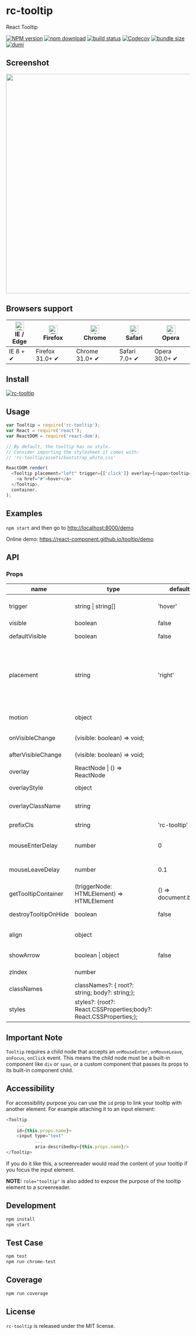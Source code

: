 # rc-tooltip

React Tooltip

[![NPM version][npm-image]][npm-url]
[![npm download][download-image]][download-url]
[![build status][github-actions-image]][github-actions-url]
[![Codecov][codecov-image]][codecov-url]
[![bundle size][bundlephobia-image]][bundlephobia-url]
[![dumi][dumi-image]][dumi-url]

[npm-image]: http://img.shields.io/npm/v/rc-tooltip.svg?style=flat-square
[npm-url]: http://npmjs.org/package/rc-tooltip
[travis-image]: https://img.shields.io/travis/react-component/tooltip/master?style=flat-square
[travis-url]: https://travis-ci.com/react-component/tooltip
[github-actions-image]: https://github.com/react-component/tooltip/workflows/CI/badge.svg
[github-actions-url]: https://github.com/react-component/tooltip/actions
[codecov-image]: https://img.shields.io/codecov/c/github/react-component/tooltip/master.svg?style=flat-square
[codecov-url]: https://app.codecov.io/gh/react-component/tooltip
[david-url]: https://david-dm.org/react-component/tooltip
[david-image]: https://david-dm.org/react-component/tooltip/status.svg?style=flat-square
[david-dev-url]: https://david-dm.org/react-component/tooltip?type=dev
[david-dev-image]: https://david-dm.org/react-component/tooltip/dev-status.svg?style=flat-square
[download-image]: https://img.shields.io/npm/dm/rc-tooltip.svg?style=flat-square
[download-url]: https://npmjs.org/package/rc-tooltip
[bundlephobia-url]: https://bundlephobia.com/package/rc-tooltip
[bundlephobia-image]: https://badgen.net/bundlephobia/minzip/rc-tooltip
[dumi-url]: https://github.com/umijs/dumi
[dumi-image]: https://img.shields.io/badge/docs%20by-dumi-blue?style=flat-square

## Screenshot

<img src="https://gtms03.alicdn.com/tps/i3/TB1NQUSHpXXXXaUXFXXlQqyZXXX-1312-572.png" width="600"/>

## Browsers support

| [<img src="https://raw.githubusercontent.com/alrra/browser-logos/master/src/edge/edge_48x48.png" alt="IE / Edge" width="24px" height="24px" />](http://godban.github.io/browsers-support-badges/)</br>IE / Edge | [<img src="https://raw.githubusercontent.com/alrra/browser-logos/master/src/firefox/firefox_48x48.png" alt="Firefox" width="24px" height="24px" />](http://godban.github.io/browsers-support-badges/)</br>Firefox | [<img src="https://raw.githubusercontent.com/alrra/browser-logos/master/src/chrome/chrome_48x48.png" alt="Chrome" width="24px" height="24px" />](http://godban.github.io/browsers-support-badges/)</br>Chrome | [<img src="https://raw.githubusercontent.com/alrra/browser-logos/master/src/safari/safari_48x48.png" alt="Safari" width="24px" height="24px" />](http://godban.github.io/browsers-support-badges/)</br>Safari | [<img src="https://raw.githubusercontent.com/alrra/browser-logos/master/src/opera/opera_48x48.png" alt="Opera" width="24px" height="24px" />](http://godban.github.io/browsers-support-badges/)</br>Opera |
| --------------------------------------------------------------------------------------------------------------------------------------------------------------------------------------------------------------- | ----------------------------------------------------------------------------------------------------------------------------------------------------------------------------------------------------------------- | ------------------------------------------------------------------------------------------------------------------------------------------------------------------------------------------------------------- | ------------------------------------------------------------------------------------------------------------------------------------------------------------------------------------------------------------- | --------------------------------------------------------------------------------------------------------------------------------------------------------------------------------------------------------- |
| IE 8 + ✔                                                                                                                                                                                                        | Firefox 31.0+ ✔                                                                                                                                                                                                   | Chrome 31.0+ ✔                                                                                                                                                                                                | Safari 7.0+ ✔                                                                                                                                                                                                 | Opera 30.0+ ✔                                                                                                                                                                                             |

## Install

[![rc-tooltip](https://nodei.co/npm/rc-tooltip.png)](https://npmjs.org/package/rc-tooltip)

## Usage

```js
var Tooltip = require('rc-tooltip');
var React = require('react');
var ReactDOM = require('react-dom');

// By default, the tooltip has no style.
// Consider importing the stylesheet it comes with:
// 'rc-tooltip/assets/bootstrap_white.css'

ReactDOM.render(
  <Tooltip placement="left" trigger={['click']} overlay={<span>tooltip</span>}>
    <a href="#">hover</a>
  </Tooltip>,
  container,
);
```

## Examples

`npm start` and then go to
<http://localhost:8000/demo>

Online demo: <https://react-component.github.io/tooltip/demo>

## API

### Props

| name                 | type                                      | default             | description                                                                                                                                                      |
| -------------------- | ----------------------------------------- | ------------------- | ---------------------------------------------------------------------------------------------------------------------------------------------------------------- |
| trigger              | string \| string\[]                       | 'hover'             | which actions cause tooltip shown. enum of 'hover','click','focus'                                                                                               |
| visible              | boolean                                   | false               | whether tooltip is visible                                                                                                                                       |
| defaultVisible       | boolean                                   | false               | whether tooltip is visible by default                                                                                                                            |
| placement            | string                                    | 'right'             | tooltip placement. enum of 'top','left','right','bottom', 'topLeft', 'topRight', 'bottomLeft', 'bottomRight', 'leftTop', 'leftBottom', 'rightTop', 'rightBottom' |
| motion               | object                                    |                     | Config popup motion. Please ref demo for example                                                                                                                 |
| onVisibleChange      | (visible: boolean) => void;               |                     | Callback when visible change                                                                                                                                     |
| afterVisibleChange   | (visible: boolean) => void;               |                     | Callback after visible change                                                                                                                                    |
| overlay              | ReactNode \| () => ReactNode              |                     | tooltip overlay content                                                                                                                                          |
| overlayStyle         | object                                    |                     | deprecated, Please use `styles={{ root: {} }}`                                                                                                                                         |
| overlayClassName     | string                                    |                     | deprecated, Please use `classNames={{ root: {} }}`                                                                                                                                 |
| prefixCls            | string                                    | 'rc-tooltip'        | prefix class name of tooltip                                                                                                                                     |
| mouseEnterDelay      | number                                    | 0                   | delay time (in second) before tooltip shows when mouse enter                                                                                                     |
| mouseLeaveDelay      | number                                    | 0.1                 | delay time (in second) before tooltip hides when mouse leave                                                                                                     |
| getTooltipContainer  | (triggerNode: HTMLElement) => HTMLElement | () => document.body | get container of tooltip, default to body                                                                                                                        |
| destroyTooltipOnHide | boolean                                   | false               | destroy tooltip when it is hidden                                                                                                                                |
| align                | object                                    |                     | align config of tooltip. Please ref demo for usage example                                                                                                       |
| showArrow            | boolean \| object                         | false               | whether to show arrow of tooltip                                                                                                                                 |
| zIndex               | number                                    |                     | config popup tooltip zIndex                                                                                                                                      |
| classNames           | classNames?: { root?: string; body?: string;};            |                     | Semantic DOM class                                                                                                                                               |
| styles               | styles?: {root?: React.CSSProperties;body?: React.CSSProperties;};     |                     | Semantic DOM styles                                                                                                                                              |

## Important Note

`Tooltip` requires a child node that accepts an `onMouseEnter`, `onMouseLeave`, `onFocus`, `onClick` event. This means the child node must be a built-in component like `div` or `span`, or a custom component that passes its props to its built-in component child.

## Accessibility

For accessibility purpose you can use the `id` prop to link your tooltip with another element. For example attaching it to an input element:

```js
<Tooltip
    ...
    id={this.props.name}>
    <input type="text"
           ...
           aria-describedby={this.props.name}/>
</Tooltip>
```

If you do it like this, a screenreader would read the content of your tooltip if you focus the input element.

**NOTE:** `role="tooltip"` is also added to expose the purpose of the tooltip element to a screenreader.

## Development

```bash
npm install
npm start
```

## Test Case

```bash
npm test
npm run chrome-test
```

## Coverage

```bash
npm run coverage
```

## License

`rc-tooltip` is released under the MIT license.
